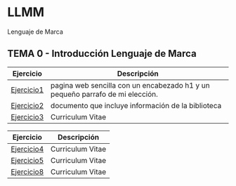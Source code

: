 # LLMM
Lenguaje de Marca
## TEMA 0 - Introducción Lenguaje de Marca
Ejercicio | Descripción
----------|-----------
[Ejercicio1](/tema1/ej1.html)| pagina web sencilla con un encabezado h1 y un pequeño parrafo de mi elección.
[Ejercicio2](/tema1/ej2.html) | documento que incluye información de la biblioteca
[Ejercicio3](/tema1/ej3.html) |  Curriculum Vitae


Ejercicio | Descripción
----------|-----------
[Ejercicio4](/tema1/ej4.html) |  Curriculum Vitae
[Ejercicio5](/tema1/ej5.html) |  Curriculum Vitae
[Ejercicio8](/tema1/ej8.html) |  Curriculum Vitae

